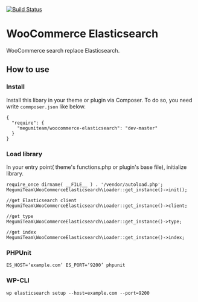 [![Build Status](https://travis-ci.org/megumiteam/woocommerce-elasticsearch.svg?branch=master)](https://travis-ci.org/megumiteam/woocommerce-elasticsearch)

# WooCommerce Elasticsearch
WooCommerce search replace Elasticsearch.

## How to use
### Install
Install this libary in your theme or plugin via Composer.
To do so, you need write `commposer.json` like below.

    {
      "require": {
        "megumiteam/woocommerce-elasticsearch": "dev-master"
      }
    }

### Load library
In your entry point( theme's functions.php or plugin's base file), initialize library.

    require_once dirname( __FILE__ ) . '/vendor/autoload.php';
    MegumiTeam\WooCommerceElasticsearch\Loader::get_instance()->init();
    
    //get Elasticsearch client
    MegumiTeam\WooCommerceElasticsearch\Loader::get_instance()->client;
    
    //get type
    MegumiTeam\WooCommerceElasticsearch\Loader::get_instance()->type;
    
    //get index
    MegumiTeam\WooCommerceElasticsearch\Loader::get_instance()->index;
    
    

### PHPUnit
    ES_HOST=‘example.com’ ES_PORT=‘9200’ phpunit
    
### WP-CLI
    wp elasticsearch setup --host=example.com --port=9200

